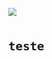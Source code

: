 

<code>
<img src="https://img.shields.io/badge/LinkedIn-0077B5?style=for-the-badge&logo=linkedin&logoColor=white" href="https://www.linkedin.com/in/ademir-junior-7b0a3915a/">

<p><h1>teste</h1></code>